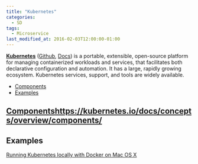 ```yaml
---
title: "Kubernetes"
categories:
  - SD
tags:
  - Microservice
last_modified_at: 2016-02-03T12:00:00-01:00
---
```


**[Kubernetes](https://kubernetes.io)** ([Github](https://github.com/kubernetes/kubernetes), [Docs](https://kubernetes.io/docs/concepts/overview/components/)) is a portable, extensible, open-source platform for managing containerized workloads and services, that facilitates both declarative configuration and automation. It has a large, rapidly growing ecosystem. Kubernetes services, support, and tools are widely available.

- [Components](#components)
- [Examples](#examples)

## [Components]()https://kubernetes.io/docs/concepts/overview/components/

## Examples

[Running Kubernetes locally with Docker on Mac OS X](https://xebia.com/blog/running-kubernetes-locally-docker-mac-os-x/)
